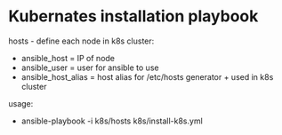 # Kubernates installation playbook

hosts - define each node in k8s cluster:
* ansible_host = IP of node
* ansible_user = user for ansible to use
* ansible_host_alias = host alias for /etc/hosts generator + used in k8s cluster
  
usage:
  * ansible-playbook -i k8s/hosts k8s/install-k8s.yml
